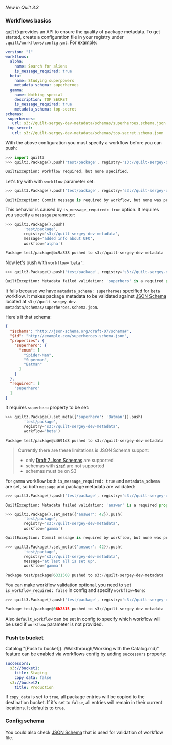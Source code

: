 *New in Quilt 3.3*

### Workflows basics
`quilt3` provides an API to ensure the quality of package metadata. To get started, create a
configuration file in your registry under `.quilt/workflows/config.yml`. For example:

```yaml
version: "1"
workflows:
  alpha:
    name: Search for aliens
    is_message_required: true
  beta:
    name: Studying superpowers
    metadata_schema: superheroes
  gamma:
    name: Nothing special
    description: TOP SECRET
    is_message_required: true
    metadata_schema: top-secret
schemas:
 superheroes:
   url: s3://quilt-sergey-dev-metadata/schemas/superheroes.schema.json
 top-secret:
   url: s3://quilt-sergey-dev-metadata/schemas/top-secret.schema.json
```

With the above configuration you must specify a workflow before you can push:

```python
>>> import quilt3
>>> quilt3.Package().push('test/package', registry='s3://quilt-sergey-dev-metadata')

QuiltException: Workflow required, but none specified.
```


Let's try with with `workflow` parameter set:

```python
>>> quilt3.Package().push('test/package', registry='s3://quilt-sergey-dev-metadata', workflow='alpha')

QuiltException: Commit message is required by workflow, but none was provided.
```

This behavior is caused by `is_message_required: true` option. It requires you specify a `message` parameter:
```python
>>> quilt3.Package().push(
        'test/package',
        registry='s3://quilt-sergey-dev-metadata',
        message='added info about UFO',
        workflow='alpha')

Package test/package@bc9a838 pushed to s3://quilt-sergey-dev-metadata
```

Now let's push with `workflow='beta'`:

```python
>>> quilt3.Package().push('test/package', registry='s3://quilt-sergey-dev-metadata', workflow='beta')

QuiltException: Metadata failed validation: 'superhero' is a required property.
```

It fails because we have `metadata_schema: superheroes` specified for `beta` workflow. It makes package
metadata to be validated against [JSON Schema](https://json-schema.org/) located at
`s3://quilt-sergey-dev-metadata/schemas/superheroes.schema.json`.

Here's it that schema:
```json
{
  "$schema": "http://json-schema.org/draft-07/schema#",
  "$id": "http://example.com/superheroes.schema.json",
  "properties": {
    "superhero": {
      "enum": [
        "Spider-Man",
        "Superman",
        "Batman"
      ]
    }
  },
  "required": [
    "superhero"
  ]
}
```

It requires `superhero` property to be set:

```python
>>> quilt3.Package().set_meta({'superhero': 'Batman'}).push(
        'test/package',
        registry='s3://quilt-sergey-dev-metadata',
        workflow='beta')

Package test/package@c4691d8 pushed to s3://quilt-sergey-dev-metadata
```

> Currently there are these limitations is JSON Schema support:
> * only [Draft 7 Json Schemas](https://json-schema.org/specification-links.html#draft-7) are supported
> * schemas with [`$ref`](https://json-schema.org/draft-07/json-schema-core.html#rfc.section.8.3) are not supported
> * schemas must be on S3

For `gamma` workflow both `is_message_required: true` and `metadata_schema` are set, so both `message`
and package metadata are validated:

```python
>>> quilt3.Package().push('test/package', registry='s3://quilt-sergey-dev-metadata', workflow='gamma')

QuiltException: Metadata failed validation: 'answer' is a required property.

>>> quilt3.Package().set_meta({'answer': 42}).push(
        'test/package',
        registry='s3://quilt-sergey-dev-metadata',
        workflow='gamma')

QuiltException: Commit message is required by workflow, but none was provided.

>>> quilt3.Package().set_meta({'answer': 42}).push(
        'test/package',
        registry='s3://quilt-sergey-dev-metadata',
        message='at last all is set up',
        workflow='gamma')

Package test/package@6331508 pushed to s3://quilt-sergey-dev-metadata
```

You can make workflow validation optional, you need to set `is_workflow_required: false` in config and
specify `workflow=None`:

```python
>>> quilt3.Package().push('test/package', registry='s3://quilt-sergey-dev-metadata', workflow=None)

Package test/package@06b2815 pushed to s3://quilt-sergey-dev-metadata
```

Also `default_workflow` can be set in config to specify which workflow will be used
if `workflow` parameter is not provided.

### Push to bucket
Catalog "[Push to bucket](../Walkthrough/Working with the Catalog.md)" feature can be enabled via workflows config by adding `successors` property:

```yaml
successors:
  s3://bucket1:
    title: Staging
    copy_data: false
  s3://bucket2:
    title: Production
```

If `copy_data` is set to `true`, all package entries will be copied to the destination bucket.
If it's set to `false`, all entries will remain in their current locations. It defaults to `true`.

### Config schema
You could also check
[JSON Schema](https://github.com/quiltdata/quilt/blob/master/api/python/quilt3/workflows/config-1.schema.json)
that is used for validation of workflow file.
